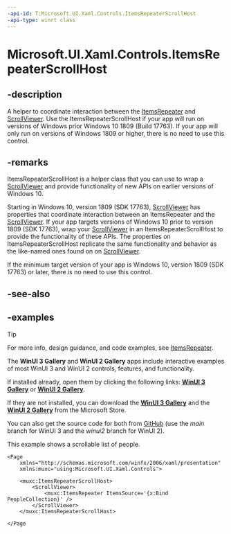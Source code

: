 ```yaml
---
-api-id: T:Microsoft.UI.Xaml.Controls.ItemsRepeaterScrollHost
-api-type: winrt class
---
```


# Microsoft.UI.Xaml.Controls.ItemsRepeaterScrollHost

<!--
public sealed class ItemsRepeaterScrollHost : Windows.UI.Xaml.FrameworkElement
-->

## -description

A helper to coordinate interaction between the [ItemsRepeater](itemsrepeater.md) and [ScrollViewer](/uwp/api/windows.ui.xaml.controls.scrollviewer).
Use the ItemsRepeaterScrollHost if your app will run on versions of Windows prior Windows 10 1809 (Build 17763).  If your app will only run on versions of Windows 1809 or higher, there is no need to use this control.

## -remarks

ItemsRepeaterScrollHost is a helper class that you can use to wrap a [ScrollViewer](/uwp/api/windows.ui.xaml.controls.scrollviewer) and provide functionality of new APIs on earlier versions of Windows 10.

Starting in Windows 10, version 1809 (SDK 17763), [ScrollViewer](/uwp/api/windows.ui.xaml.controls.scrollviewer) has properties that coordinate interaction between an ItemsRepeater and the [ScrollViewer](/uwp/api/windows.ui.xaml.controls.scrollviewer). If your app targets versions of Windows 10 prior to version 1809 (SDK 17763), wrap your [ScrollViewer](/uwp/api/windows.ui.xaml.controls.scrollviewer) in an ItemsRepeaterScrollHost to provide the functionality of these APIs.  The properties on ItemsRepeaterScrollHost replicate the same functionality and behavior as the like-named ones found on on [ScrollViewer](/uwp/api/windows.ui.xaml.controls.scrollviewer).

If the minimum target version of your app is Windows 10, version 1809 (SDK 17763) or later, there is no need to use this control.

## -see-also

## -examples

> [!TIP]
> For more info, design guidance, and code examples, see [ItemsRepeater](/windows/apps/design/controls/items-repeater).
>
> The **WinUI 3 Gallery** and **WinUI 2 Gallery** apps include interactive examples of most WinUI 3 and WinUI 2 controls, features, and functionality.
>
> If installed already, open them by clicking the following links: [**WinUI 3 Gallery**](winui3gallery:/item/ItemsRepeater) or [**WinUI 2 Gallery**](winui2gallery:/item/ItemsRepeater).
>
> If they are not installed, you can download the [**WinUI 3 Gallery**](https://www.microsoft.com/p/winui-3-controls-gallery/9p3jfpwwdzrc) and the [**WinUI 2 Gallery**](https://www.microsoft.com/p/xaml-controls-gallery/9msvh128x2zt) from the Microsoft Store.
>
> You can also get the source code for both from [GitHub](https://github.com/Microsoft/WinUI-Gallery) (use the *main* branch for WinUI 3 and the *winui2* branch for WinUI 2).

This example shows a scrollable list of people.
```xaml
<Page
    xmlns="http://schemas.microsoft.com/winfx/2006/xaml/presentation"
    xmlns:muxc="using:Microsoft.UI.Xaml.Controls">

    <muxc:ItemsRepeaterScrollHost>
        <ScrollViewer>
            <muxc:ItemsRepeater ItemsSource='{x:Bind PeopleCollection}' />
        </ScrollViewer>
    </muxc:ItemsRepeaterScrollHost> 
    
</Page
```
